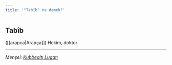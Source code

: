 ```yaml
---
title: '"Tabîb" ne demek?'
---
```


## Tabîb
([[arapca|Arapça]]) Hekim, doktor

---
*Menşei: [Kubbealtı Lugatı](https://www.lugatim.com/s/Tabip)*
